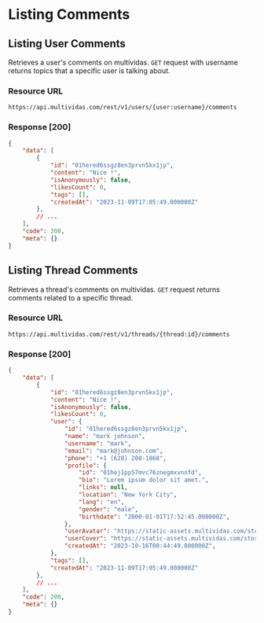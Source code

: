 # Listing Comments

## Listing User Comments

Retrieves a user's comments on multividas. `GET` request with username returns topics that a specific user is talking about.

### Resource URL

`https://api.multividas.com/rest/v1/users/{user:username}/comments` 

### Response [200]

```json
{
    "data": [
        {
            "id": "01hered6ssgz8en3prvn5kx1jp",
            "content": "Nice !",
            "isAnonymously": false,
            "likesCount": 0,
            "tags": [],
            "createdAt": "2023-11-09T17:05:49.000000Z"
        },
        // ...
    ],
    "code": 200,
    "meta": {}
}
```

## Listing Thread Comments

Retrieves a thread's comments on multividas. `GET` request returns comments related to a specific thread.

### Resource URL

`https://api.multividas.com/rest/v1/threads/{thread:id}/comments` 

### Response [200]

```json
{
    "data": [
        {
            "id": "01hered6ssgz8en3prvn5kx1jp",
            "content": "Nice !",
            "isAnonymously": false,
            "likesCount": 0,
            "user": {
                "id": "01hered6ssgz8en3prvn5kx1jp",
                "name": "mark johnson",
                "username": "mark",
                "email": "mark@johnson.com",
                "phone": "+1 (628) 200-1868",
                "profile": {
                    "id": "01hej1pp57mvc76znegmxvnnfd",
                    "bio": "Lorem ipsum dolor sit amet.",
                    "links": null,
                    "location": "New York City",
                    "lang": "en",
                    "gender": "male",
                    "birthdate": "2000-01-01T17:52:45.000000Z",
                },
                "userAvatar": "https://static-assets.multividas.com/storage/factory/users/mark/1.jpg",
                "userCover": "https://static-assets.multividas.com/storage/factory/covers/1.jpg",
                "createdAt": "2023-10-16T00:44:49.000000Z",
            },
            "tags": [],
            "createdAt": "2023-11-09T17:05:49.000000Z"
        },
        // ...
    ],
    "code": 200,
    "meta": {}
}
```

